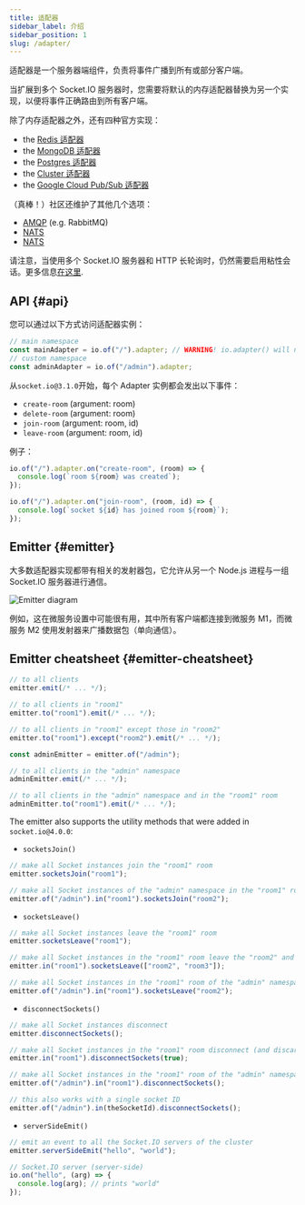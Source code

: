 ```yaml
---
title: 适配器
sidebar_label: 介绍
sidebar_position: 1
slug: /adapter/
---
```


适配器是一个服务器端组件，负责将事件广播到所有或部分客户端。

当扩展到多个 Socket.IO 服务器时，您需要将默认的内存适配器替换为另一个实现，以便将事件正确路由到所有客户端。

除了内存适配器之外，还有四种官方实现：

- the [Redis 适配器](adapter-redis.md)
- the [MongoDB 适配器](adapter-mongo.md)
- the [Postgres 适配器](adapter-postgres.md)
- the [Cluster 适配器](adapter-cluster.md)
- the [Google Cloud Pub/Sub 适配器](adapter-gcp-pubsub.md)

（真棒！）社区还维护了其他几个选项：

- [AMQP](https://github.com/sensibill/socket.io-amqp) (e.g. RabbitMQ)
- [NATS](https://github.com/MickL/socket.io-nats-adapter)
- [NATS](https://github.com/distrue/socket.io-nats-adapter)

请注意，当使用多个 Socket.IO 服务器和 HTTP 长轮询时，仍然需要启用粘性会话。更多信息[在这里](../02-Server/using-multiple-nodes.md#why-is-sticky-session-required).

## API {#api}

您可以通过以下方式访问适配器实例：

```js
// main namespace
const mainAdapter = io.of("/").adapter; // WARNING! io.adapter() will not work
// custom namespace
const adminAdapter = io.of("/admin").adapter;
```

从`socket.io@3.1.0`开始，每个 Adapter 实例都会发出以下事件：

- `create-room` (argument: room)
- `delete-room` (argument: room)
- `join-room` (argument: room, id)
- `leave-room` (argument: room, id)

例子：

```js
io.of("/").adapter.on("create-room", (room) => {
  console.log(`room ${room} was created`);
});

io.of("/").adapter.on("join-room", (room, id) => {
  console.log(`socket ${id} has joined room ${room}`);
});
```

## Emitter {#emitter}

大多数适配器实现都带有相关的发射器包，它允许从另一个 Node.js 进程与一组 Socket.IO 服务器进行通信。

![Emitter diagram](/images/emitter.png)

例如，这在微服务设置中可能很有用，其中所有客户端都连接到微服务 M1，而微服务 M2 使用发射器来广播数据包（单向通信）。

## Emitter cheatsheet {#emitter-cheatsheet}

```js
// to all clients
emitter.emit(/* ... */);

// to all clients in "room1"
emitter.to("room1").emit(/* ... */);

// to all clients in "room1" except those in "room2"
emitter.to("room1").except("room2").emit(/* ... */);

const adminEmitter = emitter.of("/admin");

// to all clients in the "admin" namespace
adminEmitter.emit(/* ... */);

// to all clients in the "admin" namespace and in the "room1" room
adminEmitter.to("room1").emit(/* ... */);
```

The emitter also supports the utility methods that were added in `socket.io@4.0.0`:

- `socketsJoin()`

```js
// make all Socket instances join the "room1" room
emitter.socketsJoin("room1");

// make all Socket instances of the "admin" namespace in the "room1" room join the "room2" room
emitter.of("/admin").in("room1").socketsJoin("room2");
```

- `socketsLeave()`

```js
// make all Socket instances leave the "room1" room
emitter.socketsLeave("room1");

// make all Socket instances in the "room1" room leave the "room2" and "room3" rooms
emitter.in("room1").socketsLeave(["room2", "room3"]);

// make all Socket instances in the "room1" room of the "admin" namespace leave the "room2" room
emitter.of("/admin").in("room1").socketsLeave("room2");
```

- `disconnectSockets()`

```js
// make all Socket instances disconnect
emitter.disconnectSockets();

// make all Socket instances in the "room1" room disconnect (and discard the low-level connection)
emitter.in("room1").disconnectSockets(true);

// make all Socket instances in the "room1" room of the "admin" namespace disconnect
emitter.of("/admin").in("room1").disconnectSockets();

// this also works with a single socket ID
emitter.of("/admin").in(theSocketId).disconnectSockets();
```

- `serverSideEmit()`

```js
// emit an event to all the Socket.IO servers of the cluster
emitter.serverSideEmit("hello", "world");

// Socket.IO server (server-side)
io.on("hello", (arg) => {
  console.log(arg); // prints "world"
});
```
